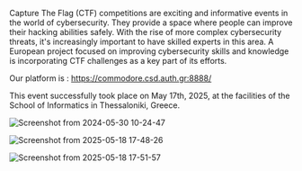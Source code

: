 Capture The Flag (CTF) competitions are exciting and informative events in the world of cybersecurity. They provide a space where people can improve their hacking abilities safely. With the rise of more complex cybersecurity threats, it's increasingly important to have skilled experts in this area. A European project focused on improving cybersecurity skills and knowledge is incorporating CTF challenges as a key part of its efforts.

Our platform is : https://commodore.csd.auth.gr:8888/

This event successfully took place on May 17th, 2025, at the facilities of the School of Informatics in Thessaloniki, Greece.

![Screenshot from 2024-05-30 10-24-47](https://github.com/SecureEU/dissemination-stream/assets/7658241/50c1defd-8eb7-44ed-b30c-bdd18561d081)

![Screenshot from 2025-05-18 17-48-26](https://github.com/user-attachments/assets/272c883a-3533-4247-bf9b-c3f9ea03d08c)

![Screenshot from 2025-05-18 17-51-57](https://github.com/user-attachments/assets/0bdc992a-483a-4706-a2ab-e84d5b937e48)
